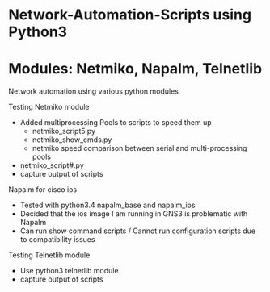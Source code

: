 # Network-Automation-Scripts using Python3
# Modules: Netmiko, Napalm, Telnetlib
Network automation using various python modules

Testing Netmiko module
- Added multiprocessing Pools to scripts to speed them up
    - netmiko_script5.py
    - netmiko_show_cmds.py
    - netmiko speed comparison between serial and multi-processing pools
- netmiko_script#.py
- capture output of scripts

Napalm for cisco ios
- Tested with python3.4 napalm_base and napalm_ios
- Decided that the ios image I am running in GNS3 is problematic with Napalm
- Can run show command scripts / Cannot run configuration scripts due to compatibility issues

Testing Telnetlib module
- Use python3 telnetlib module
- capture output of scripts


